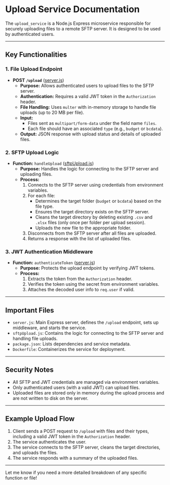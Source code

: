 # Upload Service Documentation

The `upload_service` is a Node.js Express microservice responsible for securely uploading files to a remote SFTP server. It is designed to be used by authenticated users.

---

## Key Functionalities

### 1. File Upload Endpoint

- **POST `/upload`** ([server.js](backend/services/upload_service/server.js))
  - **Purpose:** Allows authenticated users to upload files to the SFTP server.
  - **Authentication:** Requires a valid JWT token in the `Authorization` header.
  - **File Handling:** Uses `multer` with in-memory storage to handle file uploads (up to 20 MB per file).
  - **Input:** 
    - Files sent as `multipart/form-data` under the field name `files`.
    - Each file should have an associated `type` (e.g., `budget` or `bcdata`).
  - **Output:** JSON response with upload status and details of uploaded files.

### 2. SFTP Upload Logic

- **Function:** `handleUpload` ([sftpUpload.js](backend/services/upload_service/sftpUpload.js))
  - **Purpose:** Handles the logic for connecting to the SFTP server and uploading files.
  - **Process:**
    1. Connects to the SFTP server using credentials from environment variables.
    2. For each file:
       - Determines the target folder (`budget` or `bcdata`) based on the file type.
       - Ensures the target directory exists on the SFTP server.
       - Cleans the target directory by deleting existing `.csv` and `.xlsx` files (only once per folder per upload session).
       - Uploads the new file to the appropriate folder.
    3. Disconnects from the SFTP server after all files are uploaded.
    4. Returns a response with the list of uploaded files.

### 3. JWT Authentication Middleware

- **Function:** `authenticateToken` ([server.js](backend/services/upload_service/server.js))
  - **Purpose:** Protects the upload endpoint by verifying JWT tokens.
  - **Process:**
    1. Extracts the token from the `Authorization` header.
    2. Verifies the token using the secret from environment variables.
    3. Attaches the decoded user info to `req.user` if valid.

---

## Important Files

- `server.js`: Main Express server, defines the `/upload` endpoint, sets up middleware, and starts the service.
- `sftpUpload.js`: Contains the logic for connecting to the SFTP server and handling file uploads.
- `package.json`: Lists dependencies and service metadata.
- `Dockerfile`: Containerizes the service for deployment.

---

## Security Notes

- All SFTP and JWT credentials are managed via environment variables.
- Only authenticated users (with a valid JWT) can upload files.
- Uploaded files are stored only in memory during the upload process and are not written to disk on the server.

---

## Example Upload Flow

1. Client sends a POST request to `/upload` with files and their types, including a valid JWT token in the `Authorization` header.
2. The service authenticates the user.
3. The service connects to the SFTP server, cleans the target directories, and uploads the files.
4. The service responds with a summary of the uploaded files.

---

Let me know if you need a more detailed breakdown of any specific function or file!